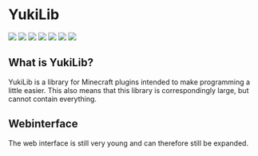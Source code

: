 # YukiLib
![](https://img.shields.io/badge/YukiLib-0.0.1-blue) ![](https://img.shields.io/badge/Webhook-0.0.1-blue) ![](https://img.shields.io/badge/Webinterface-0.0.1-blue)
![](https://img.shields.io/github/issues/Deminosa/YukiLib) ![](https://img.shields.io/github/forks/Deminosa/YukiLib) ![](https://img.shields.io/github/stars/Deminosa/YukiLib) ![](https://img.shields.io/github/license/Deminosa/YukiLib)

## What is YukiLib?
YukiLib is a library for Minecraft plugins intended to make programming a little easier. This also means that this library is correspondingly large, but cannot contain everything.

## Webinterface
The web interface is still very young and can therefore still be expanded.